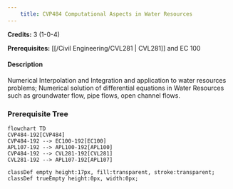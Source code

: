 ```yaml
---
    title: CVP484 Computational Aspects in Water Resources
---
```

**Credits:** 3 (1-0-4)



**Prerequisites:** [[/Civil Engineering/CVL281 | CVL281]] and EC 100

#### Description 
Numerical Interpolation and Integration and application to water resources problems; Numerical solution of differential equations in Water Resources such as groundwater flow, pipe flows, open channel flows.

### Prerequisite Tree

```mermaid
flowchart TD
CVP484-192[CVP484]
CVP484-192 --> EC100-192[EC100]
APL107-192 --> APL100-192[APL100]
CVP484-192 --> CVL281-192[CVL281]
CVL281-192 --> APL107-192[APL107]

classDef empty height:17px, fill:transparent, stroke:transparent;
classDef trueEmpty height:0px, width:0px;
```